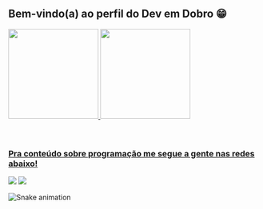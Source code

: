 ## Bem-vindo(a) ao perfil do Dev em Dobro 😁

 <div>
   <a href="https://github.com/marcsp-7">
   <img height="180em" src="https://github-readme-stats.vercel.app/api?username=marcsp-7&show_icons=true&theme=tokyonight&include_all_commits=true&count_private=true"/>
   <img height="180em" src="https://github-readme-stats.vercel.app/api/top-langs/?username=marcsp-7&layout=compact&langs_count=6&theme=tokyonight"/>

</div>
<div style="display: inline_block"><br>
  
</div>
 
 <br>
 
  ### Pra conteúdo sobre programação me segue a gente nas redes abaixo!
 
<div> 
  <a href="https://instagram.com/marcsp99" target="_blank"><img src="https://img.shields.io/badge/-Instagram-%23E4405F?style=for-the-badge&logo=instagram&logoColor=white" target="_blank"></a>
  <a href="" target="_blank"><img src="https://img.shields.io/badge/-LinkedIn-%230077B5?style=for-the-badge&logo=linkedin&logoColor=white" target="_blank"></a> 
 
  ![Snake animation](https://github.com/marcsp-7/marcsp-7/blob/output/github-contribution-grid-snake.svg)

</div>
